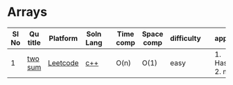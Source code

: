 # Arrays

| Sl No | Qu title | Platform                            | Soln Lang |   | Time comp | Space comp | difficulty |    | approach |
| --     | ---     |   ------                            | ---       |-- | ---       | ---        | ----       | -- | ---------|
| 1    | [two sum](https://leetcode.com/problems/two-sum)       | [Leetcode](../leetcodeQuestions.md) | [c++](https://github.com/Rikhldr0267/Code-Insight/blob/main/Leetcode/Arrays/C%2B%2B/two%20sum.cpp)       |   | O(n)      | O(1)        | easy       |    | 1. Hashing 2. map|
